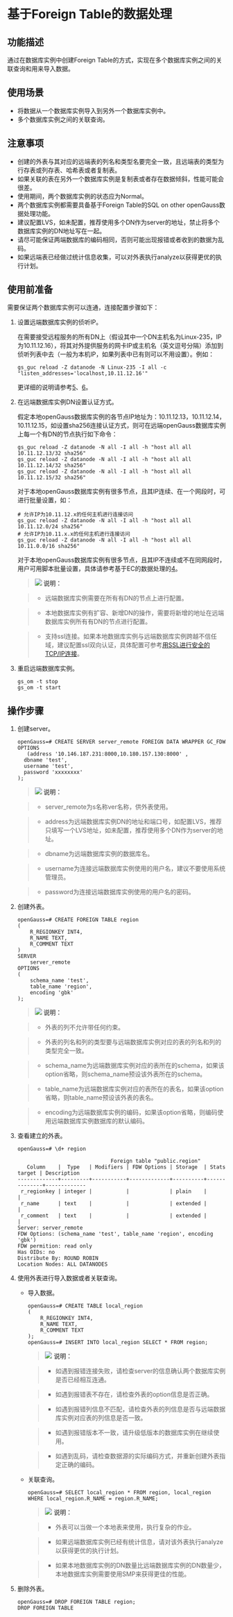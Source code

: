 # 基于Foreign Table的数据处理<a name="ZH-CN_TOPIC_0311524283"></a>

## 功能描述<a name="zh-cn_topic_0059778169_s0867185fef0f4a228532d432b598cb26"></a>

通过在数据库实例中创建Foreign Table的方式，实现在多个数据库实例之间的关联查询和用来导入数据。

## 使用场景<a name="section3206325195115"></a>

-   将数据从一个数据库实例导入到另外一个数据库实例中。
-   多个数据库实例之间的关联查询。

## 注意事项<a name="section116519262516"></a>

-   创建的外表与其对应的远端表的列名和类型名要完全一致，且远端表的类型为行存表或列存表、哈希表或者复制表。
-   如果关联的表在另外一个数据库实例是复制表或者存在数据倾斜，性能可能会很差。
-   使用期间，两个数据库实例的状态应为Normal。
-   两个数据库实例都需要具备基于Foreign Table的SQL on other openGauss数据处理功能。
-   建议配置LVS，如未配置，推荐使用多个DN作为server的地址，禁止将多个数据库实例的DN地址写在一起。
-   请尽可能保证两端数据库的编码相同，否则可能出现报错或者收到的数据为乱码。
-   如果远端表已经做过统计信息收集，可以对外表执行analyze以获得更优的执行计划。

## 使用前准备<a name="section14555122745119"></a>

需要保证两个数据库实例可以连通，连接配置步骤如下：

1.  设置远端数据库实例的侦听IP。

    在需要接受远程服务的所有DN上（假设其中一个DN主机名为Linux-235，IP为10.11.12.16），将其对外提供服务的网卡IP或主机名（英文逗号分隔）添加到侦听列表中去（一般为本机IP，如果列表中已有则可以不用设置）。例如：

    ```
    gs_guc reload -Z datanode -N Linux-235 -I all -c "listen_addresses='localhost,10.11.12.16'"
    ```

    更详细的说明请参考[5](Linux下配置数据源.md#zh-cn_topic_0283136654_zh-cn_topic_0237120407_zh-cn_topic_0059779273_li36737057205239)、[6](Linux下配置数据源.md#zh-cn_topic_0283136654_li1724551081815)。

2.  在远端数据库实例DN设置认证方式。

    假定本地openGauss数据库实例的各节点IP地址为：10.11.12.13，10.11.12.14，10.11.12.15，如设置sha256连接认证方式，则可在远端openGauss数据库实例上每一个有DN的节点执行如下命令：

    ```
    gs_guc reload -Z datanode -N all -I all -h "host all all 10.11.12.13/32 sha256"
    gs_guc reload -Z datanode -N all -I all -h "host all all 10.11.12.14/32 sha256"
    gs_guc reload -Z datanode -N all -I all -h "host all all 10.11.12.15/32 sha256"
    ```

    对于本地openGauss数据库实例有很多节点，且其IP连续、在一个网段时，可进行批量设置，如：

    ```
    # 允许IP为10.11.12.x的任何主机进行连接访问
    gs_guc reload -Z datanode -N all -I all -h "host all all 10.11.12.0/24 sha256"
    # 允许IP为10.11.x.x的任何主机进行连接访问
    gs_guc reload -Z datanode -N all -I all -h "host all all 10.11.0.0/16 sha256"
    ```

    对于本地openGauss数据库实例有很多节点，且其IP不连续或不在同网段时，用户可用脚本批量设置，具体请参考基于EC的数据处理的[4](基于EC的数据处理.md#li118501793551)。

    >![](public_sys-resources/icon-note.gif) **说明：** 

    >-   远端数据库实例需要在所有有DN的节点上进行配置。

    >-   本地数据库实例有扩容、新增DN的操作，需要将新增的地址在远端数据库实例所有有DN的节点进行配置。

    >-   支持ssl连接。如果本地数据库实例与远端数据库实例跨越不信任域，建议配置ssl双向认证，具体配置可参考[用SSL进行安全的TCP/IP连接](用SSL进行安全的TCP-IP连接.md)。

3.  重启远端数据库实例。

    ```
    gs_om -t stop
    gs_om -t start
    ```


## 操作步骤<a name="section653132835118"></a>

1.  创建server。

    ```
    openGauss=# CREATE SERVER server_remote FOREIGN DATA WRAPPER GC_FDW OPTIONS 
       (address '10.146.187.231:8000,10.180.157.130:8000' ,
      dbname 'test', 
      username 'test', 
      password 'xxxxxxxx'
    );
    ```

    >![](public_sys-resources/icon-note.gif) **说明：** 

    >-   server\_remote为s名称ver名称，供外表使用。

    >-   address为远端数据库实例DN的地址和端口号，如配置LVS，推荐只填写一个LVS地址，如未配置，推荐使用多个DN作为server的地址。

    >-   dbname为远端数据库实例的数据库名。

    >-   username为连接远端数据库实例使用的用户名，建议不要使用系统管理员。

    >-   password为连接远端数据库实例使用的用户名的密码。

2.  创建外表。

    ```
    openGauss=# CREATE FOREIGN TABLE region
    (
        R_REGIONKEY INT4,
        R_NAME TEXT,
        R_COMMENT TEXT
    )
    SERVER
        server_remote
    OPTIONS
    (
        schema_name 'test',
        table_name 'region',
        encoding 'gbk'
    );
    ```

    >![](public_sys-resources/icon-note.gif) **说明：** 

    >-   外表的列不允许带任何约束。

    >-   外表的列名和列的类型要与远端数据库实例对应的表的列名和列的类型完全一致。

    >-   schema\_name为远端数据库实例对应的表所在的schema，如果该option省略，则schema\_name预设该外表所在的schema。

    >-   table\_name为远端数据库实例对应的表所在的表名，如果该option省略，则table\_name预设该外表的表名。

    >-   encoding为远端数据库实例的编码，如果该option省略，则编码使用远端数据库实例数据库的默认编码。

3.  查看建立的外表。

    ```
    openGauss=# \d+ region
    
                                  Foreign table "public.region"
       Column    |  Type   | Modifiers | FDW Options | Storage  | Stats target | Description
    -------------+---------+-----------+-------------+----------+--------------+-------------
     r_regionkey | integer |           |             | plain    |              |
     r_name      | text    |           |             | extended |              |
     r_comment   | text    |           |             | extended |              |
    Server: server_remote
    FDW Options: (schema_name 'test', table_name 'region', encoding 'gbk')
    FDW permition: read only
    Has OIDs: no
    Distribute By: ROUND ROBIN
    Location Nodes: ALL DATANODES
    ```

4.  使用外表进行导入数据或者关联查询。
    -   导入数据。

        ```
        openGauss=# CREATE TABLE local_region
        (
            R_REGIONKEY INT4,
            R_NAME TEXT,
            R_COMMENT TEXT
        );
        openGauss=# INSERT INTO local_region SELECT * FROM region;
        ```

        >![](public_sys-resources/icon-note.gif) **说明：** 

        >-   如遇到报错连接失败，请检查server的信息确认两个数据库实例是否已经相互连通。

        >-   如遇到报错表不存在，请检查外表的option信息是否正确。

        >-   如遇到报错列信息不匹配，请检查外表的列信息是否与远端数据库实例对应表的列信息是否一致。

        >-   如遇到报错版本不一致，请升级低版本的数据库实例在继续使用。

        >-   如遇到乱码，请检查数据源的实际编码方式，并重新创建外表指定正确的编码。

    -   关联查询。

        ```
        openGauss=# SELECT local_region * FROM region, local_region WHERE local_region.R_NAME = region.R_NAME;
        ```

        >![](public_sys-resources/icon-note.gif) **说明：** 

        >-   外表可以当做一个本地表来使用，执行复杂的作业。

        >-   如果远端数据库实例已经有统计信息，请对该外表执行analyze以获得更优的执行计划。
        
        >-   如果本地数据库实例的DN数量比远端数据库实例的DN数量少，本地数据库实例需要使用SMP来获得更佳的性能。


5.  删除外表。

    ```
    openGauss=# DROP FOREIGN TABLE region;
    DROP FOREIGN TABLE 
    ```



